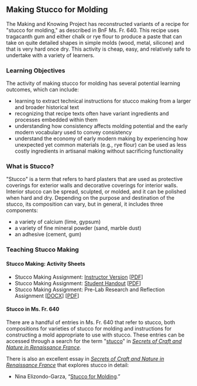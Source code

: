 ## Making Stucco for Molding

The Making and Knowing Project has reconstructed variants of a recipe for "stucco for molding," as described in BnF Ms. Fr. 640. This recipe uses tragacanth gum and either chalk or rye flour to produce a paste that can take on quite detailed shapes in simple molds (wood, metal, silicone) and that is very hard once dry. This activity is cheap, easy, and relatively safe to undertake with a variety of learners.


### Learning Objectives
The activity of making stucco for molding has several potential learning outcomes, which can include:
- learning to extract technical instructions for stucco making from a larger and broader historical text
- recognizing that recipe texts often have variant ingredients and processes embedded within them 
- understanding how consistency affects molding potential and the early modern vocabulary used to convey consistency
- understand the economy of early modern making by experiencing how unexpected yet common materials (e.g., rye flour) can be used as less costly ingredients in artisanal making without sacrificing functionality


### What is Stucco?
"Stucco" is a term that refers to hard plasters that are used as protective coverings for exterior walls and decorative coverings for interior walls. Interior stucco can be spread, sculpted, or molded, and it can be polished when hard and dry. Depending on the purpose and destination of the stucco, its composition can vary, but in general, it includes three components:
- a variety of calcium (lime, gypsum)
- a variety of fine mineral powder (sand, marble dust)
- an adhesive (cement, gum)


### Teaching Stucco Making

#### Stucco Making: Activity Sheets
- Stucco Making Assignment: [Instructor Version](/resources/activity-sheets/stucco-assignment/) [[PDF](/documents/pdf/stucco_assignment_downloadable_2021.pdf)]
- Stucco Making Assignment: [Student Handout](/resources/activity-sheets/stucco_assignment_student-handout/) [[PDF](/documents/pdf/stucco_assignment_student-handout.pdf)]
- Stucco Making Assignment: Pre-Lab Research and Reflection Assignment [[DOCX](/documents/docx/uchacz_2024_stucco_reflection-assignment.docx)] [[PDF](/documents/pdf/uchacz_2024_stucco_reflection-assignment.pdf)]


#### Stucco in Ms. Fr. 640
There are a handful of entries in Ms. Fr. 640 that refer to stucco, both compositions for varieties of stucco for molding and instructions for constructing a mold appropriate to use with stucco. These entries can be accessed through a search for the term "[stucco](https://edition640.makingandknowing.org/#/search?q=stucco)" in [_Secrets of Craft and Nature in Renaissance France_](https://edition640.makingandknowing.org/#/).

There is also an excellent essay in [_Secrets of Craft and Nature in Renaissance France_](https://edition640.makingandknowing.org/#/) that explores stucco in detail:
- Nina Elizondo-Garza, “[Stucco for Molding](https://edition640.makingandknowing.org/#/essays/ann_064_fa_17).”
